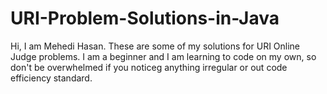 # URI-Problem-Solutions-in-Java

Hi, I am Mehedi Hasan.
These are some of my solutions for URI Online Judge problems.
I am a beginner and I am learning to code on my own, so don't be overwhelmed if you noticeg anything irregular or out code efficiency standard. 
